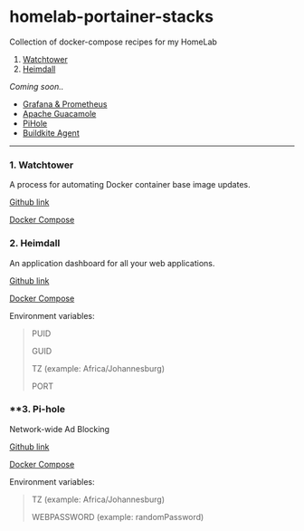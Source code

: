 # homelab-portainer-stacks
Collection of docker-compose recipes for my HomeLab

1. [Watchtower](#watchtower)
2. [Heimdall](#heimdall)

*Coming soon..*

- [Grafana & Prometheus](https://grafana.com/)
- [Apache Guacamole](https://guacamole.apache.org/)
- [PiHole](https://pi-hole.net/)
- [Buildkite Agent](https://github.com/buildkite/agent)


---

### **1. Watchtower** <a name="watchtower"></a>
A process for automating Docker container base image updates.

[Github link](https://github.com/containrrr/watchtower)

[Docker Compose](watchtower/docker-compose.yaml)


### **2. Heimdall** <a name="heimdall"></a>
An application dashboard for all your web applications.

[Github link](https://github.com/linuxserver/Heimdall)

[Docker Compose](heimdall/docker-compose.yaml)

Environment variables:
> PUID
>
> GUID
>
> TZ (example: Africa/Johannesburg)
>
> PORT


### **3. Pi-hole
Network-wide Ad Blocking

[Github link](https://github.com/pi-hole/docker-pi-hole)

[Docker Compose](pihole/docker-compose.yaml)

Environment variables:
> TZ (example: Africa/Johannesburg)
>
> WEBPASSWORD (example: randomPassword)
